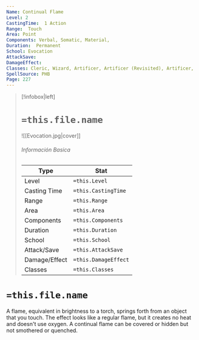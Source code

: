 ```yaml
---
Name: Continual Flame
Level: 2
CastingTime:  1 Action 
Range:  Touch
Area: Point
Components: Verbal, Somatic, Material, 
Duration:  Permanent  
School: Evocation
AttackSave: 
DamageEffect: 
Classes: Cleric, Wizard, Artificer, Artificer (Revisited), Artificer, 
SpellSource: PHB
Page: 227
---
```


>[!infobox|left]
># `=this.file.name`
>![[Evocation.jpg|cover]]
> ###### Información Basica
> Type |  Stat |
> ---|---|
> Level | `=this.Level` |
> Casting Time | `=this.CastingTime` |
> Range | `=this.Range` |
> Area | `=this.Area` |
> Components | `=this.Components` |
> Duration | `=this.Duration` |
> School | `=this.School` |
> Attack/Save | `=this.AttackSave` |
> Damage/Effect | `=this.DamageEffect` |
> Classes | `=this.Classes` |

# `=this.file.name`
A flame, equivalent in brightness to a torch, springs forth from an object that you touch. The effect looks like a regular flame, but it creates no heat and doesn&#x27;t use oxygen. A continual flame can be covered or hidden but not smothered or quenched.



 


